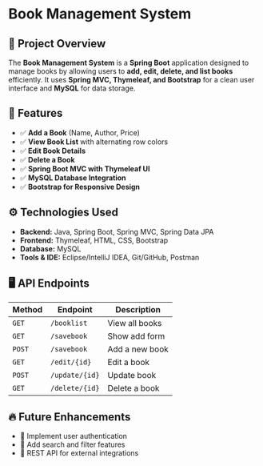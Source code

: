 # Book Management System

## 📌 Project Overview

The **Book Management System** is a **Spring Boot** application designed to manage books by allowing users to **add, edit, delete, and list books** efficiently. It uses **Spring MVC, Thymeleaf, and Bootstrap** for a clean user interface and **MySQL** for data storage.

## 🎯 Features

- ✅ **Add a Book** (Name, Author, Price)
- ✅ **View Book List** with alternating row colors
- ✅ **Edit Book Details**
- ✅ **Delete a Book**
- ✅ **Spring Boot MVC with Thymeleaf UI**
- ✅ **MySQL Database Integration**
- ✅ **Bootstrap for Responsive Design**

## ⚙️ Technologies Used

- **Backend:** Java, Spring Boot, Spring MVC, Spring Data JPA
- **Frontend:** Thymeleaf, HTML, CSS, Bootstrap
- **Database:** MySQL
- **Tools & IDE:** Eclipse/IntelliJ IDEA, Git/GitHub, Postman


## 🖥️ API Endpoints

| Method | Endpoint       | Description    |
| ------ | -------------- | -------------- |
| `GET`  | `/booklist`    | View all books |
| `GET`  | `/savebook`    | Show add form  |
| `POST` | `/savebook`    | Add a new book |
| `GET`  | `/edit/{id}`   | Edit a book    |
| `POST` | `/update/{id}` | Update book    |
| `GET`  | `/delete/{id}` | Delete a book  |



## 🔥 Future Enhancements

- 📌 Implement user authentication
- 📌 Add search and filter features
- 📌 REST API for external integrations



